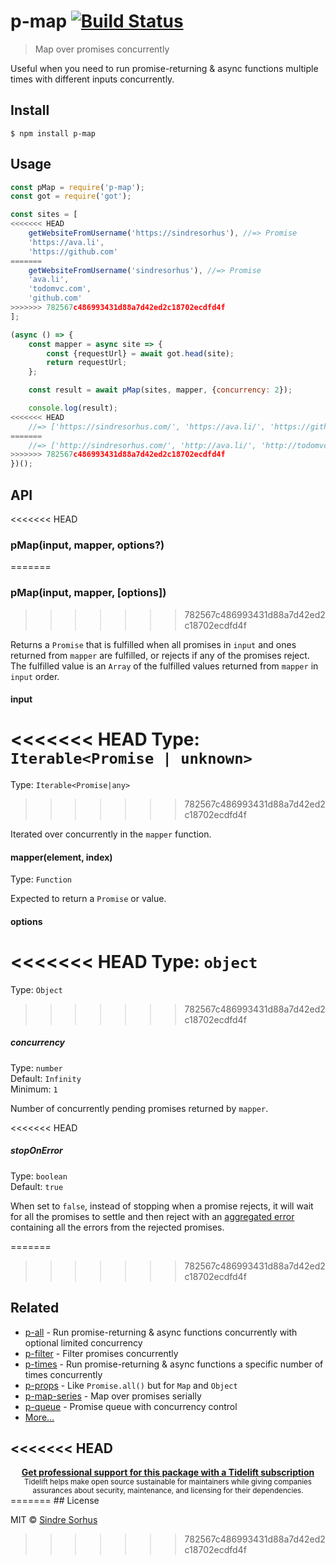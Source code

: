 # p-map [![Build Status](https://travis-ci.org/sindresorhus/p-map.svg?branch=master)](https://travis-ci.org/sindresorhus/p-map)

> Map over promises concurrently

Useful when you need to run promise-returning & async functions multiple times with different inputs concurrently.


## Install

```
$ npm install p-map
```


## Usage

```js
const pMap = require('p-map');
const got = require('got');

const sites = [
<<<<<<< HEAD
	getWebsiteFromUsername('https://sindresorhus'), //=> Promise
	'https://ava.li',
	'https://github.com'
=======
	getWebsiteFromUsername('sindresorhus'), //=> Promise
	'ava.li',
	'todomvc.com',
	'github.com'
>>>>>>> 782567c486993431d88a7d42ed2c18702ecdfd4f
];

(async () => {
	const mapper = async site => {
		const {requestUrl} = await got.head(site);
		return requestUrl;
	};

 	const result = await pMap(sites, mapper, {concurrency: 2});

	console.log(result);
<<<<<<< HEAD
	//=> ['https://sindresorhus.com/', 'https://ava.li/', 'https://github.com/']
=======
	//=> ['http://sindresorhus.com/', 'http://ava.li/', 'http://todomvc.com/', 'http://github.com/']
>>>>>>> 782567c486993431d88a7d42ed2c18702ecdfd4f
})();
```

## API

<<<<<<< HEAD
### pMap(input, mapper, options?)
=======
### pMap(input, mapper, [options])
>>>>>>> 782567c486993431d88a7d42ed2c18702ecdfd4f

Returns a `Promise` that is fulfilled when all promises in `input` and ones returned from `mapper` are fulfilled, or rejects if any of the promises reject. The fulfilled value is an `Array` of the fulfilled values returned from `mapper` in `input` order.

#### input

<<<<<<< HEAD
Type: `Iterable<Promise | unknown>`
=======
Type: `Iterable<Promise|any>`
>>>>>>> 782567c486993431d88a7d42ed2c18702ecdfd4f

Iterated over concurrently in the `mapper` function.

#### mapper(element, index)

Type: `Function`

Expected to return a `Promise` or value.

#### options

<<<<<<< HEAD
Type: `object`
=======
Type: `Object`
>>>>>>> 782567c486993431d88a7d42ed2c18702ecdfd4f

##### concurrency

Type: `number`<br>
Default: `Infinity`<br>
Minimum: `1`

Number of concurrently pending promises returned by `mapper`.

<<<<<<< HEAD
##### stopOnError

Type: `boolean`<br>
Default: `true`

When set to `false`, instead of stopping when a promise rejects, it will wait for all the promises to settle and then reject with an [aggregated error](https://github.com/sindresorhus/aggregate-error) containing all the errors from the rejected promises.

=======
>>>>>>> 782567c486993431d88a7d42ed2c18702ecdfd4f

## Related

- [p-all](https://github.com/sindresorhus/p-all) - Run promise-returning & async functions concurrently with optional limited concurrency
- [p-filter](https://github.com/sindresorhus/p-filter) - Filter promises concurrently
- [p-times](https://github.com/sindresorhus/p-times) - Run promise-returning & async functions a specific number of times concurrently
- [p-props](https://github.com/sindresorhus/p-props) - Like `Promise.all()` but for `Map` and `Object`
- [p-map-series](https://github.com/sindresorhus/p-map-series) - Map over promises serially
- [p-queue](https://github.com/sindresorhus/p-queue) - Promise queue with concurrency control
- [More…](https://github.com/sindresorhus/promise-fun)


<<<<<<< HEAD
---

<div align="center">
	<b>
		<a href="https://tidelift.com/subscription/pkg/npm-p-map?utm_source=npm-p-map&utm_medium=referral&utm_campaign=readme">Get professional support for this package with a Tidelift subscription</a>
	</b>
	<br>
	<sub>
		Tidelift helps make open source sustainable for maintainers while giving companies<br>assurances about security, maintenance, and licensing for their dependencies.
	</sub>
</div>
=======
## License

MIT © [Sindre Sorhus](https://sindresorhus.com)
>>>>>>> 782567c486993431d88a7d42ed2c18702ecdfd4f
